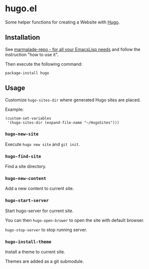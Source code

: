# hugo.el #

Some helper functions for creating a Website with [Hugo](https://gohugo.io/).

## Installation ##

See [marmalade-repo - for all your EmacsLisp needs](https://marmalade-repo.org/) and follow the instruction "how to use it".

Then execute the following command:

```
package-install hugo
```

## Usage ##

Customize `hugo-sites-dir` where generated Hugo sites are placed.

Example:

```
(custom-set-variables
 '(hugo-sites-dir (expand-file-name "~/HugoSites")))
```

### `hugo-new-site` ###

Execute `hugo new site` and `git init`.

### `hugo-find-site` ###

Find a site directory.

### `hugo-new-content` ###

Add a new content to current site.

### `hugo-start-server` ###

Start hugo-server for current site.

You can then `hugo-open-brower` to open the site with default browser.

`hugo-stop-server` to stop running server.

### `hugo-install-theme` ###

Install a theme to current site.

Themes are added as a git submodule.
